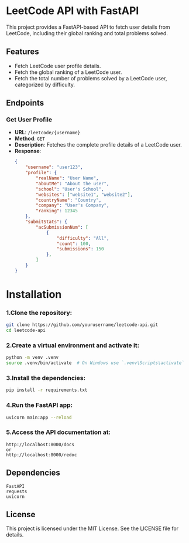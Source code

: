 ﻿# LeetCode API with FastAPI

This project provides a FastAPI-based API to fetch user details from LeetCode, including their global ranking and total problems solved.

## Features

- Fetch LeetCode user profile details.
- Fetch the global ranking of a LeetCode user.
- Fetch the total number of problems solved by a LeetCode user, categorized by difficulty.

## Endpoints

### Get User Profile

- **URL**: `/leetcode/{username}`
- **Method**: `GET`
- **Description**: Fetches the complete profile details of a LeetCode user.
- **Response**:
  ```json
  {
      "username": "user123",
      "profile": {
          "realName": "User Name",
          "aboutMe": "About the user",
          "school": "User's School",
          "websites": ["website1", "website2"],
          "countryName": "Country",
          "company": "User's Company",
          "ranking": 12345
      },
      "submitStats": {
          "acSubmissionNum": [
              {
                  "difficulty": "All",
                  "count": 100,
                  "submissions": 150
              },
          ]
      }
  }

# Installation
### 1.Clone the repository:
```sh
git clone https://github.com/yourusername/leetcode-api.git
cd leetcode-api
```
### 2.Create a virtual environment and activate it:
```sh
python -m venv .venv
source .venv/bin/activate  # On Windows use `.venv\Scripts\activate`
```
### 3.Install the dependencies:
```sh
pip install -r requirements.txt
```
### 4.Run the FastAPI app:
```sh
uvicorn main:app --reload
```
### 5.Access the API documentation at:
    http://localhost:8000/docs
    or
    http://localhost:8000/redoc

## Dependencies
    FastAPI
    requests
    uvicorn
## License
This project is licensed under the MIT License. See the LICENSE file for details.
